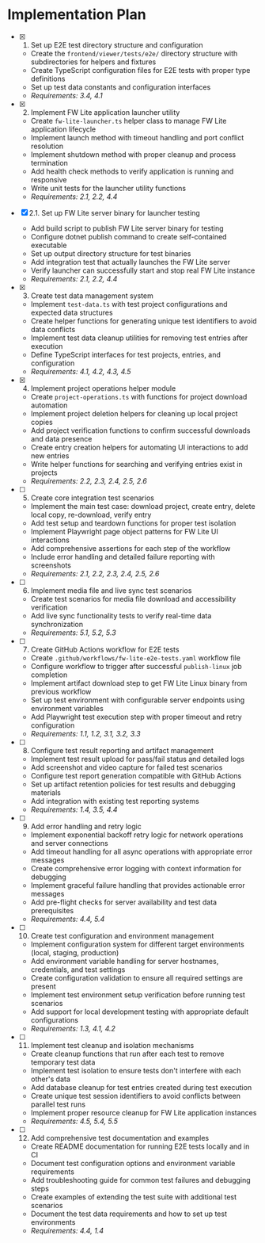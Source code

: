 # Implementation Plan

- [x] 1. Set up E2E test directory structure and configuration





  - Create the `frontend/viewer/tests/e2e/` directory structure with subdirectories for helpers and fixtures
  - Create TypeScript configuration files for E2E tests with proper type definitions
  - Set up test data constants and configuration interfaces
  - _Requirements: 3.4, 4.1_

- [x] 2. Implement FW Lite application launcher utility






  - Create `fw-lite-launcher.ts` helper class to manage FW Lite application lifecycle
  - Implement launch method with timeout handling and port conflict resolution
  - Implement shutdown method with proper cleanup and process termination
  - Add health check methods to verify application is running and responsive
  - Write unit tests for the launcher utility functions
  - _Requirements: 2.1, 2.2, 4.4_

- [x] 2.1. Set up FW Lite server binary for launcher testing



  - Add build script to publish FW Lite server binary for testing
  - Configure dotnet publish command to create self-contained executable
  - Set up output directory structure for test binaries
  - Add integration test that actually launches the FW Lite server
  - Verify launcher can successfully start and stop real FW Lite instance
  - _Requirements: 2.1, 2.2, 4.4_

- [x] 3. Create test data management system




  - Implement `test-data.ts` with test project configurations and expected data structures
  - Create helper functions for generating unique test identifiers to avoid data conflicts
  - Implement test data cleanup utilities for removing test entries after execution
  - Define TypeScript interfaces for test projects, entries, and configuration
  - _Requirements: 4.1, 4.2, 4.3, 4.5_

- [x] 4. Implement project operations helper module





  - Create `project-operations.ts` with functions for project download automation
  - Implement project deletion helpers for cleaning up local project copies
  - Add project verification functions to confirm successful downloads and data presence
  - Create entry creation helpers for automating UI interactions to add new entries
  - Write helper functions for searching and verifying entries exist in projects
  - _Requirements: 2.2, 2.3, 2.4, 2.5, 2.6_

- [ ] 5. Create core integration test scenarios
  - Implement the main test case: download project, create entry, delete local copy, re-download, verify entry
  - Add test setup and teardown functions for proper test isolation
  - Implement Playwright page object patterns for FW Lite UI interactions
  - Add comprehensive assertions for each step of the workflow
  - Include error handling and detailed failure reporting with screenshots
  - _Requirements: 2.1, 2.2, 2.3, 2.4, 2.5, 2.6_

- [ ] 6. Implement media file and live sync test scenarios
  - Create test scenarios for media file download and accessibility verification
  - Add live sync functionality tests to verify real-time data synchronization
  - _Requirements: 5.1, 5.2, 5.3_

- [ ] 7. Create GitHub Actions workflow for E2E tests
  - Create `.github/workflows/fw-lite-e2e-tests.yaml` workflow file
  - Configure workflow to trigger after successful `publish-linux` job completion
  - Implement artifact download step to get FW Lite Linux binary from previous workflow
  - Set up test environment with configurable server endpoints using environment variables
  - Add Playwright test execution step with proper timeout and retry configuration
  - _Requirements: 1.1, 1.2, 3.1, 3.2, 3.3_

- [ ] 8. Configure test result reporting and artifact management
  - Implement test result upload for pass/fail status and detailed logs
  - Add screenshot and video capture for failed test scenarios
  - Configure test report generation compatible with GitHub Actions
  - Set up artifact retention policies for test results and debugging materials
  - Add integration with existing test reporting systems
  - _Requirements: 1.4, 3.5, 4.4_

- [ ] 9. Add error handling and retry logic
  - Implement exponential backoff retry logic for network operations and server connections
  - Add timeout handling for all async operations with appropriate error messages
  - Create comprehensive error logging with context information for debugging
  - Implement graceful failure handling that provides actionable error messages
  - Add pre-flight checks for server availability and test data prerequisites
  - _Requirements: 4.4, 5.4_

- [ ] 10. Create test configuration and environment management
  - Implement configuration system for different target environments (local, staging, production)
  - Add environment variable handling for server hostnames, credentials, and test settings
  - Create configuration validation to ensure all required settings are present
  - Implement test environment setup verification before running test scenarios
  - Add support for local development testing with appropriate default configurations
  - _Requirements: 1.3, 4.1, 4.2_

- [ ] 11. Implement test cleanup and isolation mechanisms
  - Create cleanup functions that run after each test to remove temporary test data
  - Implement test isolation to ensure tests don't interfere with each other's data
  - Add database cleanup for test entries created during test execution
  - Create unique test session identifiers to avoid conflicts between parallel test runs
  - Implement proper resource cleanup for FW Lite application instances
  - _Requirements: 4.5, 5.4, 5.5_

- [ ] 12. Add comprehensive test documentation and examples
  - Create README documentation for running E2E tests locally and in CI
  - Document test configuration options and environment variable requirements
  - Add troubleshooting guide for common test failures and debugging steps
  - Create examples of extending the test suite with additional test scenarios
  - Document the test data requirements and how to set up test environments
  - _Requirements: 4.4, 1.4_
